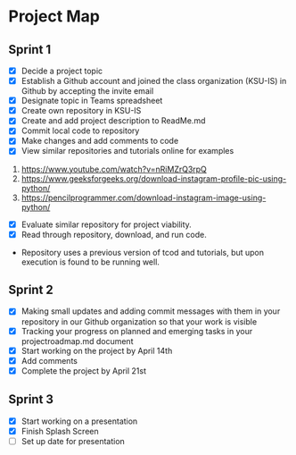 # Project Map

## Sprint 1 

- [X] Decide a project topic
- [X] Establish a Github account and joined the class organization (KSU-IS) in Github by accepting the invite email
- [X] Designate topic in Teams spreadsheet
- [X] Create own repository in KSU-IS
- [X] Create and add project description to ReadMe.md
- [X] Commit local code to repository
- [X] Make changes and add comments to code
- [X] View similar repositories and tutorials online for examples
1. https://www.youtube.com/watch?v=nRiMZrQ3rpQ
2. https://www.geeksforgeeks.org/download-instagram-profile-pic-using-python/
3. https://pencilprogrammer.com/download-instagram-image-using-python/

- [X] Evaluate similar repository for project viability.
- [X] Read through repository, download, and run code.
- Repository uses a previous version of tcod and tutorials, but upon execution is found to be running well.

## Sprint 2

- [X] Making small updates and adding commit messages with them in your repository in our Github organization so that your work is visible
- [X] Tracking your progress on planned and emerging tasks in your projectroadmap.md document
- [X] Start working on the project by April 14th
- [X] Add comments 
- [X] Complete the project by April 21st 

## Sprint 3
- [X] Start working on a presentation
- [X] Finish Splash Screen 
- [ ] Set up date for presentation
